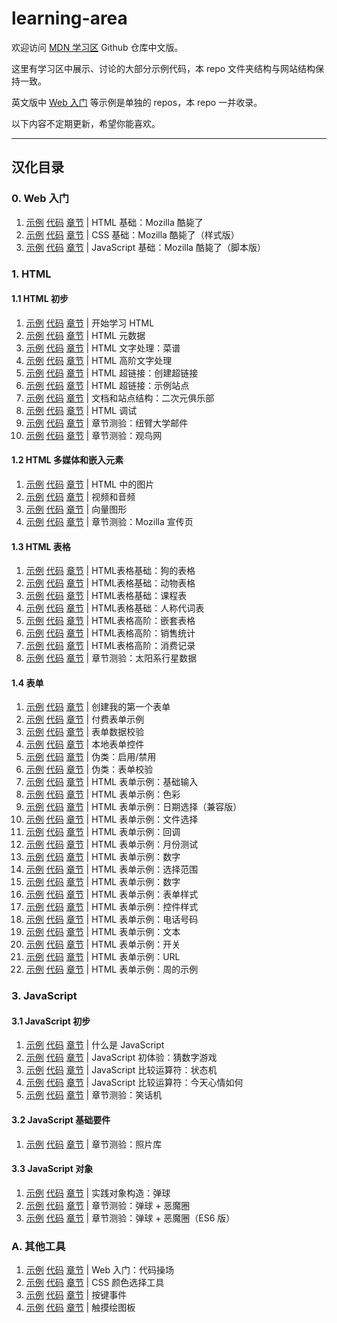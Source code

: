 # learning-area

欢迎访问 [MDN 学习区](https://developer.mozilla.org/zh-CN/Learn) Github 仓库中文版。

这里有学习区中展示、讨论的大部分示例代码，本 repo 文件夹结构与网站结构保持一致。

英文版中 [Web 入门](https://developer.mozilla.org/zh-CN/docs/Learn/Getting_started_with_the_web) 等示例是单独的 repos，本 repo 一并收录。

以下内容不定期更新，希望你能喜欢。

----

## 汉化目录

### 0. Web 入门

1. [示例](https://roy-tian.github.io/learning-area/extras/getting-started-web/beginner-html-site)
[代码](https://github.com/roy-tian/learning-area/tree/master/extras/getting-started-web/beginner-html-site)
[章节](https://developer.mozilla.org/zh-CN/docs/Learn/Getting_started_with_the_web/HTML_basics) |
HTML 基础：Mozilla 酷毙了
2. [示例](https://roy-tian.github.io/learning-area/extras/getting-started-web/beginner-html-site-styled)
[代码](https://github.com/roy-tian/learning-area/tree/master/extras/getting-started-web/beginner-html-site-styled) 
[章节](https://developer.mozilla.org/zh-CN/docs/Learn/Getting_started_with_the_web/CSS_basics) |
CSS 基础：Mozilla 酷毙了（样式版）
3. [示例](https://roy-tian.github.io/learning-area/extras/getting-started-web/beginner-html-site-scripted)
[代码](https://github.com/roy-tian/learning-area/tree/master/extras/getting-started-web/beginner-html-site-scripted)
[章节](https://developer.mozilla.org/zh-CN/docs/Learn/Getting_started_with_the_web/JavaScript_basics) |
JavaScript 基础：Mozilla 酷毙了（脚本版）

### 1. HTML

#### 1.1 HTML 初步

1. [示例](https://roy-tian.github.io/learning-area/html/introduction-to-html/getting-started)
[代码](https://github.com/roy-tian/learning-area/tree/master/html/introduction-to-html/getting-started)
[章节](https://developer.mozilla.org/zh-CN/docs/Learn/HTML/Introduction_to_HTML/Getting_started) |
开始学习 HTML
2. [示例](https://roy-tian.github.io/learning-area/html/introduction-to-html/the-html-head/css-and-js.html)
[代码](https://github.com/roy-tian/learning-area/tree/master/html/introduction-to-html/the-html-head/css-and-js.html)
[章节](https://developer.mozilla.org/zh-CN/docs/Learn/HTML/Introduction_to_HTML/The_head_metadata_in_HTML) |
HTML 元数据
3. [示例](https://roy-tian.github.io/learning-area/html/introduction-to-html/html-text-formatting/text-complete.html)
[代码](https://github.com/roy-tian/learning-area/tree/master/html/introduction-to-html/html-text-formatting/text-complete.html)
[章节](https://developer.mozilla.org/zh-CN/docs/Learn/HTML/Introduction_to_HTML/HTML_text_fundamentals) |
HTML 文字处理：菜谱
4. [示例](https://roy-tian.github.io/learning-area/html/introduction-to-html/advanced-text-formatting/other-semantics.html)
[代码](https://github.com/roy-tian/learning-area/tree/master/html/introduction-to-html/advanced-text-formatting/)
[章节](https://developer.mozilla.org/zh-CN/docs/Learn/HTML/Introduction_to_HTML/Advanced_text_formatting) |
HTML 高阶文字处理
5. [示例](https://roy-tian.github.io/learning-area/html/introduction-to-html/creating-hyperlinks)
[代码](https://github.com/roy-tian/learning-area/tree/master/html/introduction-to-html/creating-hyperlinks)
[章节](https://developer.mozilla.org/zh-CN/docs/Learn/HTML/Introduction_to_HTML/Creating_hyperlinks) |
HTML 超链接：创建超链接
6. [示例](https://roy-tian.github.io/learning-area/html/introduction-to-html/navigation-menu-marked-up)
[代码](https://github.com/roy-tian/learning-area/tree/master/html/introduction-to-html/navigation-menu-marked-up)
[章节](https://developer.mozilla.org/zh-CN/docs/Learn/HTML/Introduction_to_HTML/Creating_hyperlinks) |
HTML 超链接：示例站点
7. [示例](https://roy-tian.github.io/learning-area/html/introduction-to-html/document-and-website-structure)
[代码](https://github.com/roy-tian/learning-area/tree/master/html/introduction-to-html/document-and-website-structure)
[章节](https://developer.mozilla.org/zh-CN/docs/learn/HTML/Introduction_to_HTML/文件和网站结构) |
文档和站点结构：二次元俱乐部
8. [示例](https://roy-tian.github.io/learning-area/html/introduction-to-html/debugging-html/debug-example.html)
[代码](https://github.com/roy-tian/learning-area/tree/master/html/introduction-to-html/debugging-html)
[章节](https://developer.mozilla.org/zh-CN/docs/Learn/HTML/Introduction_to_HTML/Debugging_HTML) |
HTML 调试
9. [示例](https://roy-tian.github.io/learning-area/html/introduction-to-html/marking-up-a-letter-finished)
[代码](https://github.com/roy-tian/learning-area/tree/master/html/introduction-to-html/marking-up-a-letter-finished)
[章节](https://developer.mozilla.org/zh-CN/docs/Learn/HTML/Introduction_to_HTML) |
章节测验：纽臂大学邮件
10. [示例](https://roy-tian.github.io/learning-area/html/introduction-to-html/structuring-a-page-of-content-finished)
[代码](https://github.com/roy-tian/learning-area/tree/master/html/introduction-to-html/structuring-a-page-of-content-finished)
[章节](https://developer.mozilla.org/zh-CN/docs/Learn/HTML/Introduction_to_HTML/Structuring_a_page_of_content) |
章节测验：观鸟网

#### 1.2 HTML 多媒体和嵌入元素

1. [示例](https://roy-tian.github.io/learning-area/html/multimedia-and-embedding/images-in-html)
[代码](https://github.com/roy-tian/learning-area/tree/master/html/multimedia-and-embedding/images-in-html)
[章节](https://developer.mozilla.org/zh-CN/docs/Learn/HTML/Multimedia_and_embedding/Images_in_HTML) |
HTML 中的图片
2. [示例](https://roy-tian.github.io/learning-area/html/multimedia-and-embedding/video-and-audio-content/extra-video-features.html)
[代码](https://github.com/roy-tian/learning-area/tree/master/html/multimedia-and-embedding/video-and-audio-content)
[章节](https://developer.mozilla.org/zh-CN/docs/Learn/HTML/Multimedia_and_embedding/Video_and_audio_content) |
视频和音频
3. [示例](https://roy-tian.github.io/learning-area/html/multimedia-and-embedding/adding-vector-graphics-to-the-web/vector-versus-raster.html)
[代码](https://github.com/roy-tian/learning-area/tree/master/html/multimedia-and-embedding/adding-vector-graphics-to-the-web)
[章节](https://developer.mozilla.org/zh-CN/docs/Learn/HTML/Multimedia_and_embedding/Adding_vector_graphics_to_the_Web) |
向量图形
4. [示例](https://roy-tian.github.io/learning-area/html/multimedia-and-embedding/mdn-splash-page-finished)
[代码](https://github.com/roy-tian/learning-area/tree/master/html/multimedia-and-embedding/mdn-splash-page-finished)
[章节](https://developer.mozilla.org/zh-CN/docs/Learn/HTML/Multimedia_and_embedding/Mozilla_splash_page) |
章节测验：Mozilla 宣传页

#### 1.3 HTML 表格

1. [示例](https://roy-tian.github.io/learning-area/html/tables/basic/dogs-table-fixed.html)
[代码](https://github.com/roy-tian/learning-area/tree/master/html/tables/basic/dogs-table-fixed.html)
[章节](https://developer.mozilla.org/zh-CN/docs/Learn/HTML/Tables/Basics) |
HTML表格基础：狗的表格
2. [示例](https://roy-tian.github.io/learning-area/html/tables/basic/animals-table-fixed.html)
[代码](https://github.com/roy-tian/learning-area/tree/master/html/tables/basic/animals-table-fixed.html)
[章节](https://developer.mozilla.org/zh-CN/docs/Learn/HTML/Tables/Basics) |
HTML表格基础：动物表格
3. [示例](https://roy-tian.github.io/learning-area/html/tables/basic/timetable-fixed.html)
[代码](https://github.com/roy-tian/learning-area/tree/master/html/tables/basic/timetable-fixed.html)
[章节](https://developer.mozilla.org/zh-CN/docs/Learn/HTML/Tables/Basics) |
HTML表格基础：课程表
4. [示例](https://roy-tian.github.io/learning-area/html/tables/basic/personal-pronouns-styled.html)
[代码](https://github.com/roy-tian/learning-area/tree/master/html/tables/basic/personal-pronouns-styled.html)
[章节](https://developer.mozilla.org/zh-CN/docs/Learn/HTML/Tables/Basics) |
HTML表格基础：人称代词表
5. [示例](https://roy-tian.github.io/learning-area/html/tables/advanced/nested-tables.html)
[代码](https://github.com/roy-tian/learning-area/tree/master/html/tables/advanced/nested-tables.html)
[章节](https://developer.mozilla.org/zh-CN/docs/Learn/HTML/Tables/Advanced) |
HTML表格高阶：嵌套表格
6. [示例](https://roy-tian.github.io/learning-area/html/tables/advanced/items-sold-headers.html)
[代码](https://github.com/roy-tian/learning-area/tree/master/html/tables/advanced/personal-pronouns-styled.html)
[章节](https://developer.mozilla.org/zh-CN/docs/Learn/HTML/Tables/Advanced) |
HTML表格高阶：销售统计
7. [示例](https://roy-tian.github.io/learning-area/html/tables/advanced/spending-record-finished.html)
[代码](https://github.com/roy-tian/learning-area/tree/master/html/tables/advanced/spending-record-finished.html)
[章节](https://developer.mozilla.org/zh-CN/docs/Learn/HTML/Tables/Advanced) |
HTML表格高阶：消费记录
8. [示例](https://roy-tian.github.io/learning-area/html/tables/assessment-finished/planets-data.html)
[代码](https://github.com/roy-tian/learning-area/tree/master/html/tables/assessment-finished)
[章节](https://developer.mozilla.org/zh-CN/docs/Learn/HTML/Tables/Structuring_planet_data) |
章节测验：太阳系行星数据

#### 1.4 表单

1. [示例](https://roy-tian.github.io/learning-area/html/forms/your-first-HTML-form/first-form-styled.html)
[代码](https://github.com/roy-tian/learning-area/tree/master/html/forms/your-first-HTML-form/first-form-styled.html)
[章节](https://developer.mozilla.org/zh-CN/docs/Learn/HTML/Forms/Your_first_HTML_form) |
创建我的第一个表单
2. [示例](https://roy-tian.github.io/learning-area/html/forms/html-form-structure/payment-form.html)
[代码](https://github.com/roy-tian/learning-area/tree/master/html/forms/html-form-structure/payment-form.html)
[章节](https://developer.mozilla.org/zh-CN/docs/Learn/HTML/Forms/Your_first_HTML_form) |
付费表单示例
3. [示例](https://roy-tian.github.io/learning-area/html/forms/form-validation/full-example.html)
[代码](https://github.com/roy-tian/learning-area/tree/master/html/forms/form-validation/full-example.html)
[章节](https://developer.mozilla.org/zh-CN/docs/Learn/HTML/Forms/Data_form_validation) |
表单数据校验
4. [示例](https://roy-tian.github.io/learning-area/html/forms/native-form-widgets/advanced-examples.html)
[代码](https://github.com/roy-tian/learning-area/tree/master/html/forms/native-form-widgets/advanced-examples.html)
[章节](https://developer.mozilla.org/zh-CN/docs/Learn/HTML/Forms) |
本地表单控件
5. [示例](https://roy-tian.github.io/learning-area/html/forms/pseudo-classes/enabled-disabled-shipping.html)
[代码](https://github.com/roy-tian/learning-area/tree/master/html/forms/pseudo-classes/enabled-disabled-shipping.html)
[章节](https://developer.mozilla.org/zh-CN/docs/Learn/HTML/Forms) |
伪类：启用/禁用
6. [示例](https://roy-tian.github.io/learning-area/html/forms/pseudo-classes/valid-invalid.html)
[代码](https://github.com/roy-tian/learning-area/tree/master/html/forms/pseudo-classes/valid-invalid.html)
[章节](https://developer.mozilla.org/zh-CN/docs/Learn/HTML/Forms) |
伪类：表单校验
7. [示例](https://roy-tian.github.io/learning-area/html/forms/basic-input-examples/index.html)
[代码](https://github.com/roy-tian/learning-area/tree/master/html/forms/basic-input-examples/index.html)
[章节](https://developer.mozilla.org/zh-CN/docs/Learn/HTML/Forms) |
HTML 表单示例：基础输入
8. [示例](https://roy-tian.github.io/learning-area/html/forms/color-example/index.html)
[代码](https://github.com/roy-tian/learning-area/tree/master/html/forms/color-example/index.html)
[章节](https://developer.mozilla.org/zh-CN/docs/Learn/HTML/Forms) |
HTML 表单示例：色彩
9. [示例](https://roy-tian.github.io/learning-area/html/forms/datetime-local-picker-fallback/index.html)
[代码](https://github.com/roy-tian/learning-area/tree/master/html/forms/datetime-local-picker-fallback/index.html)
[章节](https://developer.mozilla.org/zh-CN/docs/Learn/HTML/Forms) |
HTML 表单示例：日期选择（兼容版）
10. [示例](https://roy-tian.github.io/learning-area/html/forms/file-examples/file-example.html)
[代码](https://github.com/roy-tian/learning-area/tree/master/html/forms/file-examples/file-example.html)
[章节](https://developer.mozilla.org/zh-CN/docs/Learn/HTML/Forms) |
HTML 表单示例：文件选择
11. [示例](https://roy-tian.github.io/learning-area/html/forms/indeterminate-example/)
[代码](https://github.com/roy-tian/learning-area/tree/master/html/forms/indeterminate-example/index.html)
[章节](https://developer.mozilla.org/zh-CN/docs/Learn/HTML/Forms) |
HTML 表单示例：回调
12. [示例](https://roy-tian.github.io/learning-area/html/forms/month-examples/month-validation.html)
[代码](https://github.com/roy-tian/learning-area/tree/master/html/forms/month-examples/month-validation.html)
[章节](https://developer.mozilla.org/zh-CN/docs/Learn/HTML/Forms) |
HTML 表单示例：月份测试
13. [示例](https://roy-tian.github.io/learning-area/html/forms/number-example/)
[代码](https://github.com/roy-tian/learning-area/tree/master/html/forms/number-example/index.html)
[章节](https://developer.mozilla.org/zh-CN/docs/Learn/HTML/Forms) |
HTML 表单示例：数字
14. [示例](https://roy-tian.github.io/learning-area/html/forms/range-example/)
[代码](https://github.com/roy-tian/learning-area/tree/master/html/forms/range-example/index.html)
[章节](https://developer.mozilla.org/zh-CN/docs/Learn/HTML/Forms) |
HTML 表单示例：选择范围
15. [示例](https://roy-tian.github.io/learning-area/html/forms/number-example/)
[代码](https://github.com/roy-tian/learning-area/tree/master/html/forms/number-example/index.html)
[章节](https://developer.mozilla.org/zh-CN/docs/Learn/HTML/Forms) |
HTML 表单示例：数字
16. [示例](https://roy-tian.github.io/learning-area/html/forms/styling-examples/appearence-tester.html)
[代码](https://github.com/roy-tian/learning-area/tree/master/html/forms/styling-examples/appearence-tester.html)
[章节](https://developer.mozilla.org/zh-CN/docs/Learn/HTML/Forms) |
HTML 表单示例：表单样式
17. [示例](https://roy-tian.github.io/learning-area/html/forms/styling-examples/ugly-controls.html)
[代码](https://github.com/roy-tian/learning-area/tree/master/html/forms/styling-examples/ugly-controls.html)
[章节](https://developer.mozilla.org/zh-CN/docs/Learn/HTML/Forms) |
HTML 表单示例：控件样式
18. [示例](https://roy-tian.github.io/learning-area/html/forms/tel-example/)
[代码](https://github.com/roy-tian/learning-area/tree/master/html/forms/tel-example/index.html)
[章节](https://developer.mozilla.org/zh-CN/docs/Learn/HTML/Forms) |
HTML 表单示例：电话号码
19. [示例](https://roy-tian.github.io/learning-area/html/forms/text-example/)
[代码](https://github.com/roy-tian/learning-area/tree/master/html/forms/text-example/index.html)
[章节](https://developer.mozilla.org/zh-CN/docs/Learn/HTML/Forms) |
HTML 表单示例：文本
20. [示例](https://roy-tian.github.io/learning-area/html/forms/toggle-switch-example/)
[代码](https://github.com/roy-tian/learning-area/tree/master/html/forms/toggle-switch-example/index.html)
[章节](https://developer.mozilla.org/zh-CN/docs/Learn/HTML/Forms) |
HTML 表单示例：开关
21. [示例](https://roy-tian.github.io/learning-area/html/forms/url-example/)
[代码](https://github.com/roy-tian/learning-area/tree/master/html/forms/url-example/index.html)
[章节](https://developer.mozilla.org/zh-CN/docs/Learn/HTML/Forms) |
HTML 表单示例：URL
22. [示例](https://roy-tian.github.io/learning-area/html/forms/week-example/)
[代码](https://github.com/roy-tian/learning-area/tree/master/html/forms/week-example/index.html)
[章节](https://developer.mozilla.org/zh-CN/docs/Learn/HTML/Forms) |
HTML 表单示例：周的示例


### 3. JavaScript

#### 3.1 JavaScript 初步

1. [示例](https://roy-tian.github.io/learning-area/javascript/introduction-to-js-1/what-is-js/javascript-label.html) 
[代码](https://github.com/roy-tian/learning-area/tree/master/javascript/introduction-to-js-1/what-is-js)
[章节](https://developer.mozilla.org/zh-CN/docs/Learn/JavaScript/First_steps/What_is_JavaScript) |
什么是 JavaScript
2. [示例](https://roy-tian.github.io/learning-area/javascript/introduction-to-js-1/first-splash/number-guessing-game.html)
[代码](https://github.com/roy-tian/learning-area/tree/master/javascript/introduction-to-js-1/first-splash)
[章节](https://developer.mozilla.org/zh-CN/docs/Learn/JavaScript/First_steps/A_first_splash) |
JavaScript 初体验：猜数字游戏
3. [示例](https://roy-tian.github.io/learning-area/javascript/introduction-to-js-1/maths/conditional.html)
[代码](https://github.com/roy-tian/learning-area/tree/master/javascript/introduction-to-js-1/maths/conditional.html)
[章节](https://developer.mozilla.org/zh-CN/docs/Learn/JavaScript/First_steps/Math#比较运算符) |
JavaScript 比较运算符：状态机
4. [示例](https://roy-tian.github.io/learning-area/javascript/introduction-to-js-1/maths/conditional2.html)
[代码](https://github.com/roy-tian/learning-area/tree/master/javascript/introduction-to-js-1/maths/conditional2.html)
[章节](https://developer.mozilla.org/zh-CN/docs/Learn/JavaScript/First_steps/Math#比较运算符) |
JavaScript 比较运算符：今天心情如何
5. [示例](https://roy-tian.github.io/learning-area/javascript/introduction-to-js-1/assessment-finished)
[代码](https://github.com/roy-tian/learning-area/tree/master/javascript/introduction-to-js-1/assessment-finished)
[章节](https://developer.mozilla.org/zh-CN/docs/Learn/JavaScript/First_steps/Silly_story_generator) |
章节测验：笑话机

#### 3.2 JavaScript 基础要件

1. [示例](https://roy-tian.github.io/learning-area/javascript/building-blocks/gallery)
[代码](https://github.com/roy-tian/learning-area/tree/master/javascript/building-blocks/gallery)
[章节](https://developer.mozilla.org/zh-CN/docs/learn/JavaScript/Building_blocks/相片走廊) |
章节测验：照片库

#### 3.3 JavaScript 对象

1. [示例](https://roy-tian.github.io/learning-area/javascript/oojs/bouncing-balls)
[代码](https://github.com/roy-tian/learning-area/tree/master/javascript/oojs/bouncing-balls)
[章节](https://developer.mozilla.org/zh-CN/docs/Learn/JavaScript/Objects/Object_building_practice) |
实践对象构造：弹球
2. [示例](https://roy-tian.github.io/learning-area/javascript/oojs/assessment)
[代码](https://github.com/roy-tian/learning-area/tree/master/javascript/oojs/assessment)
[章节](https://developer.mozilla.org/zh-CN/docs/Learn/JavaScript/Objects/向“弹跳球”演示程序添加新功能) |
章节测验：弹球 + 恶魔圈
3. [示例](https://roy-tian.github.io/learning-area/javascript/oojs/assessment-es-class)
[代码](https://github.com/roy-tian/learning-area/tree/master/javascript/oojs/assessment-es-class)
[章节](https://developer.mozilla.org/zh-CN/docs/Learn/JavaScript/Objects/向“弹跳球”演示程序添加新功能) |
章节测验：弹球 + 恶魔圈（ES6 版）

### A. 其他工具

1. [示例](https://roy-tian.github.io/learning-area/extras/tools/playable-code)
[代码](https://github.com/roy-tian/learning-area/tree/master/extras/tools/playable-code)
[章节](https://developer.mozilla.org/zh-CN/docs/Learn/Getting_started_with_the_web/HTML_basics) |
Web 入门：代码操场
2. [示例](https://roy-tian.github.io/learning-area/extras/tools/color-picker)
[代码](https://github.com/roy-tian/learning-area/tree/master/extras/tools/color-picker)
[章节](https://developer.mozilla.org/zh-CN/docs/Web/CSS/CSS_Colors/Color_picker_tool) |
CSS 颜色选择工具
3. [示例](https://roy-tian.github.io/learning-area/extras/tools/key-event)
[代码](https://github.com/roy-tian/learning-area/tree/master/extras/tools/key-event)
[章节](https://developer.mozilla.org/zh-CN/docs/Web/API/KeyboardEvent/key) |
按键事件
4. [示例](https://roy-tian.github.io/learning-area/extras/tools/touch-paint)
[代码](https://github.com/roy-tian/learning-area/tree/master/extras/tools/touch-paint)
[章节](https://developer.mozilla.org/zh-CN/docs/Web/API/Touch_events) |
触摸绘图板
